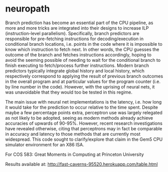 # neuropath
Branch prediction has become an essential part of the CPU pipeline, as more and more
tricks are integrated into their designs to increase ILP (instruction-level
parallelism). Specifically, branch predictors are responsible for pre-fetching
instructions for decoding/execution in conditional branch locations, i.e. points
in the code where it is impossible to know which instruction to fetch next. In
other words, the CPU guesses the outcome of the branch and fetches instructions
accordingly, hoping to avoid the seeming possible of needing to wait for the
conditional branch to finish executing to fetch/process further instructions.
Modern branch predictors typically integrate global history and local history, which
respectively correspond to applying the result of previous branch outcomes in the
overall program and at particular values for the program counter (i.e. by line
number in the code). However, with the uprising of neural nets, it was
unavoidable that they would too be tested in this regime.

The main issue with neural net implementations is the latency, i.e. how long it
would take for the prediction to occur relative to the time spent. Despite maybe
a few percentage points extra, perceptron use was largely relegated as not likely
to be adopted, seeing as modern methods already achieve accuracies of upwards of
90-95%. However, recent research investigations have revealed otherwise, citing
that perceptrons may in fact be comparable in accuracy and latency to those methods
that are currently most widespread. This code sought to clarify/explore that claim
in the Gem5 CPU simulator environment for an X86 ISA.

For COS 583: Great Moments in Computing at Princeton University

Results available at: http://fast-caverns-95520.herokuapp.com/table.html

